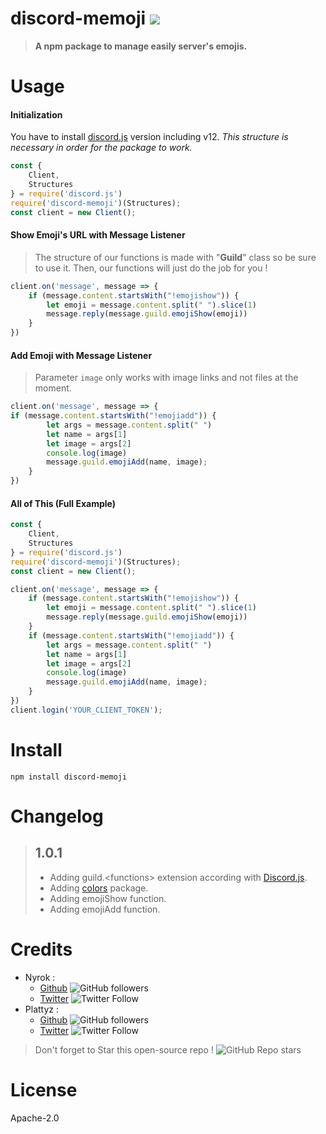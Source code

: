 # discord-memoji [![](https://img.shields.io/badge/Made%20with-%F0%9F%92%96-red)](https://www.npmjs.com/package/discord-memoji)
> **A npm package to manage easily server's emojis.**
# Usage 
#### Initialization
You have to install [discord.js](https://npmjs.com/package/discord.js) version including v12.
*This structure is necessary in order for the package to work.*
```js
const { 
    Client,
    Structures
} = require('discord.js')
require('discord-memoji')(Structures);
const client = new Client();
```
#### Show Emoji's URL with Message Listener
> The structure of our functions is made with "**Guild**" class so be sure to use it. Then, our functions will just do the job for you !
```js
client.on('message', message => {
    if (message.content.startsWith("!emojishow")) {
        let emoji = message.content.split(" ").slice(1)
        message.reply(message.guild.emojiShow(emoji))
    }
})
``` 
#### Add Emoji with Message Listener
> Parameter `image` only works with image links and not files at the moment.
```js
client.on('message', message => {
if (message.content.startsWith("!emojiadd")) { 
        let args = message.content.split(" ")
        let name = args[1]
        let image = args[2]
        console.log(image)
        message.guild.emojiAdd(name, image);
    }
})
```
#### All of This (Full Example)
```js
const {
    Client,
    Structures
} = require('discord.js')
require('discord-memoji')(Structures);
const client = new Client();

client.on('message', message => {
    if (message.content.startsWith("!emojishow")) {
        let emoji = message.content.split(" ").slice(1)
        message.reply(message.guild.emojiShow(emoji))
    }
    if (message.content.startsWith("!emojiadd")) {
        let args = message.content.split(" ")
        let name = args[1]
        let image = args[2]
        console.log(image)
        message.guild.emojiAdd(name, image);
    }
})
client.login('YOUR_CLIENT_TOKEN');
```
# Install
`npm install discord-memoji`
# Changelog
> ## **1.0.1**
>    * Adding guild.\<functions\> extension according with [Discord.js](https://www.npmjs.com/package/discord.js).
>    * Adding [colors](https://www.npmjs.com/package/colors) package.
>    * Adding emojiShow function.
>    * Adding emojiAdd function.
# Credits
* Nyrok :
  - [Github](https://github.com/Nyrok) ![GitHub followers](https://img.shields.io/github/followers/Nyrok?style=social)
  - [Twitter](https://twitter.com/@Nyrok10) ![Twitter Follow](https://img.shields.io/twitter/follow/Nyrok10?style=social)
* Plattyz :
  - [Github](https://github.com/Plattyz) ![GitHub followers](https://img.shields.io/github/followers/Plattyz?style=social)
  - [Twitter](https://twitter.com/@0x4d6f6b6d69) ![Twitter Follow](https://img.shields.io/twitter/follow/0x4d6f6b6d69?style=social)
> Don't forget to Star this open-source repo ! ![GitHub Repo stars](https://img.shields.io/github/stars/Plattyz/discord-memoji?style=social)
# License
Apache-2.0
